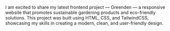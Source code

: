  I am excited to share my latest frontend project — Greenden — a responsive website that promotes sustainable gardening products and eco-friendly solutions. This project was built using HTML, CSS, and TailwindCSS, showcasing my skills in creating a modern, clean, and user-friendly design.
